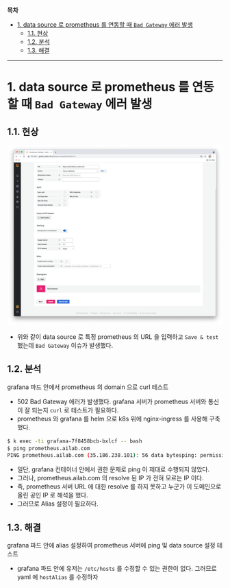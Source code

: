 **목차**

- [1. data source 로 prometheus 를 연동할 때 `Bad Gateway` 에러 발생](#1-data-source-로-prometheus-를-연동할-때-bad-gateway-에러-발생)
  - [1.1. 현상](#11-현상)
  - [1.2. 분석](#12-분석)
  - [1.3. 해결](#13-해결)

---

# 1. data source 로 prometheus 를 연동할 때 `Bad Gateway` 에러 발생

## 1.1. 현상

![](/.uploads/2021-08-15-01-55-30.png)

- 위와 같이 data source 로 특정 prometheus 의 URL 을 입력하고 `Save & test` 했는데 `Bad Gateway` 이슈가 발생했다.

## 1.2. 분석

grafana 파드 안에서 prometheus 의 domain 으로 curl 테스트

- 502 Bad Gateway 에러가 발생했다. grafana 서버가 prometheus 서버와 통신이 잘 되는지 `curl` 로 테스트가 필요하다.
- prometheus 와 grafana 를 helm 으로 k8s 위에 nginx-ingress 를 사용해 구축했다.

``` bash
$ k exec -ti grafana-7f8458bcb-bxlcf -- bash
$ ping prometheus.ailab.com
PING prometheus.ailab.com (35.186.238.101): 56 data bytesping: permission denied (are you root?)
```

- 일단, grafana 컨테이너 안에서 권한 문제로 ping 이 제대로 수행되지 않았다.
- 그러나, prometheus.ailab.com 의 resolve 된 IP 가 전혀 모르는 IP 이다.
- 즉, prometheus 서버 URL 에 대한 resolve 를 하지 못하고 누군가 이 도메인으로 올린 공인 IP 로 해석을 했다.
- 그러므로 Alias 설정이 필요하다.

## 1.3. 해결

grafana 파드 안에 alias 설정하여 prometheus 서버에 ping 및 data source 설정 테스트

- grafana 파드 안에 유저는 `/etc/hosts` 를 수정할 수 있는 권한이 없다. 그러므로 yaml 에 `hostAlias` 를 수정하자